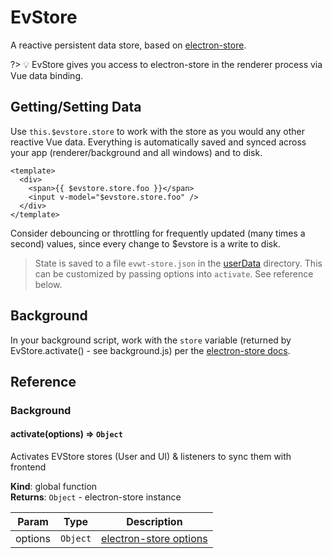 # EvStore

A reactive persistent data store, based on [electron-store](https://github.com/sindresorhus/electron-store).

?> 💡 EvStore gives you access to electron-store in the renderer process via Vue data binding.

## Getting/Setting Data

Use `this.$evstore.store` to work with the store as you would any other reactive Vue data. Everything is automatically saved and synced across your app (renderer/background and all windows) and to disk.

```vue
<template>
  <div>
    <span>{{ $evstore.store.foo }}</span>
    <input v-model="$evstore.store.foo" />
  </div>
</template>
```

Consider debouncing or throttling for frequently updated (many times a second) values, since every change to $evstore is a write to disk.

> State is saved to a file `evwt-store.json` in the [userData](https://www.electronjs.org/docs/api/app#appgetpathname) directory. This can be customized by passing options into `activate`. See reference below.


## Background

In your background script, work with the `store` variable (returned by EvStore.activate() - see background.js) per the [electron-store docs](https://github.com/sindresorhus/electron-store).



## Reference
### Background

<a name="activate"></a>

#### activate(options) ⇒ <code>Object</code>
Activates EVStore stores (User and UI) & listeners to sync them with frontend

**Kind**: global function  
**Returns**: <code>Object</code> - electron-store instance  

| Param | Type | Description |
| --- | --- | --- |
| options | <code>Object</code> | [electron-store options](https://github.com/sindresorhus/electron-store#api) |



